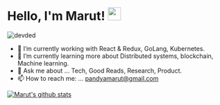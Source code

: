 # Hello, I'm Marut! <img src="https://raw.githubusercontent.com/MartinHeinz/MartinHeinz/master/wave.gif" width="30px">
<p align="left"> <img src="https://komarev.com/ghpvc/?username=pandyamarut" alt="devded" /></p>

- 🔭 I’m currently working with React & Redux, GoLang, Kubernetes. 
- 🌱 I’m currently learning more about Distributed systems, blockchain, Machine learning. 
- 💬 Ask me about ...
  Tech, Good Reads, Research, Product. 
- 📫 How to reach me: ... 
pandyamarut@gmail.com

[![Marut's github stats](https://github-readme-stats.vercel.app/api?username=pandyamarut&show_icons=true&theme=cobalt)](https://github.com/pandyamarut/github-readme-stats)
